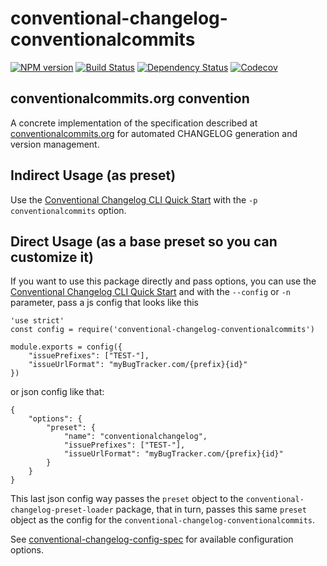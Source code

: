 # conventional-changelog-conventionalcommits

[![NPM version][npm-image]][npm-url]
[![Build Status][ci-image]][ci-url]
[![Dependency Status][daviddm-image]][daviddm-url]
[![Codecov][codecov-image]][codecov-url]

## conventionalcommits.org convention

A concrete implementation of the specification described at
[conventionalcommits.org](https://conventionalcommits.org/) for automated
CHANGELOG generation and version management.


## Indirect Usage (as preset)

Use the [Conventional Changelog CLI Quick Start](https://github.com/conventional-changelog/conventional-changelog/tree/master/packages/conventional-changelog-cli#quick-start) with the `-p conventionalcommits` option.

## Direct Usage (as a base preset so you can customize it)

If you want to use this package directly and pass options, you can use the [Conventional Changelog CLI Quick Start](https://github.com/conventional-changelog/conventional-changelog/tree/master/packages/conventional-changelog-cli#quick-start) and with the `--config` or `-n` parameter, pass a js config that looks like this
```
'use strict'
const config = require('conventional-changelog-conventionalcommits')

module.exports = config({
    "issuePrefixes": ["TEST-"],
    "issueUrlFormat": "myBugTracker.com/{prefix}{id}"
})
```

or json config like that:
```
{
    "options": {
        "preset": {
            "name": "conventionalchangelog",
            "issuePrefixes": ["TEST-"],
            "issueUrlFormat": "myBugTracker.com/{prefix}{id}"
        }
    }
}
```
This last json config way passes the `preset` object to the `conventional-changelog-preset-loader` package, that in turn, passes this same `preset` object as the config for the `conventional-changelog-conventionalcommits`.


See [conventional-changelog-config-spec](https://github.com/conventional-changelog/conventional-changelog-config-spec) for available
configuration options.


[npm-image]: https://badge.fury.io/js/conventional-changelog-conventionalcommits.svg
[npm-url]: https://npmjs.org/package/conventional-changelog-conventionalcommits
[ci-image]: https://github.com/conventional-changelog/conventional-changelog/workflows/ci/badge.svg
[ci-url]: https://github.com/conventional-changelog/conventional-changelog/actions?query=workflow%3Aci+branch%3Amaster
[daviddm-image]: https://david-dm.org/conventional-changelog/conventional-changelog-angular.svg?theme=shields.io
[daviddm-url]: https://david-dm.org/conventional-changelog/conventional-changelog-angular
[codecov-image]: https://codecov.io/gh/conventional-changelog/conventional-changelog/branch/master/graph/badge.svg
[codecov-url]: https://codecov.io/gh/conventional-changelog/conventional-changelog
